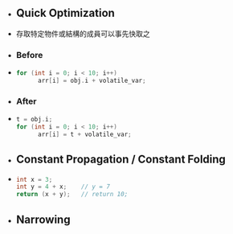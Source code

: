 - ## Quick Optimization
- 存取特定物件或結構的成員可以事先快取之
- ### Before
- ```C
  for (int i = 0; i < 10; i++)
    	arr[i] = obj.i + volatile_var; 
  ```
- ### After
- ```C
  t = obj.i;
  for (int i = 0; i < 10; i++) 
    	arr[i] = t + volatile_var;
  ```
- ## Constant Propagation / Constant Folding
- ```C
  int x = 3;
  int y = 4 + x;	// y = 7
  return (x + y);	// return 10;
  ```
- ## Narrowing